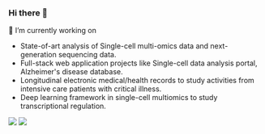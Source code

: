 
### Hi there 👋

🔭 I’m currently working on

- State-of-art analysis of Single-cell multi-omics data and next-generation sequencing data.
- Full-stack web application projects like Single-cell data analysis portal, Alzheimer's disease database.
- Longitudinal electronic medical/health records to study activities from intensive care patients with critical illness.
- Deep learning framework in single-cell multiomics to study transcriptional regulation.

<a href="https://github.com/anuraghazra/github-readme-stats" _target="blank"> <img src="https://github-readme-stats.vercel.app/api?username=Wang-Cankun&count_private=true&show_icons=true&theme=vue"/></a> <a href="https://github.com/anuraghazra/github-readme-stats" _target="blank"><img src="https://github-readme-stats.anuraghazra1.vercel.app/api/top-langs/?username=Wang-Cankun&layout=compact&theme=vue" />
</a>

<!--
**Wang-Cankun/Wang-Cankun** is a ✨ _special_ ✨ repository because its `README.md` (this file) appears on your GitHub profile.

Here are some ideas to get you started:

- 🔭 I’m currently working on ...
- 🌱 I’m currently learning ...
- 👯 I’m looking to collaborate on ...
- 🤔 I’m looking for help with ...
- 💬 Ask me about ...
- 📫 How to reach me: ...
- 😄 Pronouns: ...
- ⚡ Fun fact: ...

-->
